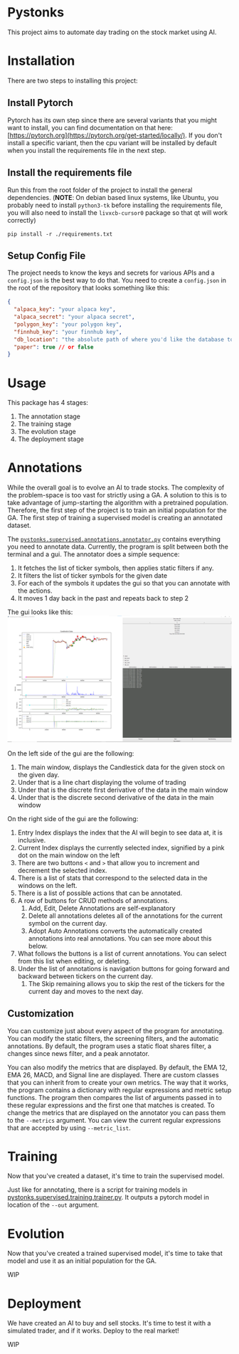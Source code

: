 # Pystonks
This project aims to automate day trading on the stock market using AI.

# Installation
There are two steps to installing this project:

## Install Pytorch
Pytorch has its own step since there are several variants that you might want to install, 
you can find documentation on that here: 
[https://pytorch.org](https://pytorch.org/get-started/locally/). If you don't install a specific
variant, then the cpu variant will be installed by default when you install the requirements file in the next step.

## Install the requirements file
Run this from the root folder of the project to install the general dependencies. 
(__NOTE__: On debian based linux systems, like Ubuntu, you probably need to install `python3-tk` before installing the requirements 
file, you will also need to install the `livxcb-cursor0` package so that qt will work correctly)
```commandline
pip install -r ./requirements.txt
```

## Setup Config File
The project needs to know the keys and secrets for various APIs and a `config.json`
is the best way to do that. You need to create a `config.json` in the root of the
repository that looks something like this:

```json
{
  "alpaca_key": "your alpaca key",
  "alpaca_secret": "your alpaca secret",
  "polygon_key": "your polygon key",
  "finnhub_key": "your finnhub key", 
  "db_location": "the absolute path of where you'd like the database to be",
  "paper": true // or false
}
```

# Usage
This package has 4 stages:
1. The annotation stage
2. The training stage
3. The evolution stage
4. The deployment stage

# Annotations
While the overall goal is to evolve an AI to trade stocks. 
The complexity of the problem-space is too vast for strictly using a GA.
A solution to this is to take advantage of jump-starting the algorithm with a pretrained population.
Therefore, the first step of the project is to train an initial population for the GA.
The first step of training a supervised model is creating an annotated dataset.

The [`pystonks.supervised.annotations.annotator.py`](./pystonks/supervised/annotations/annotator.py) contains everything you need to annotate data.
Currently, the program is split between both the terminal and a gui.
The annotator does a simple sequence:
1. It fetches the list of ticker symbols, then applies static filters if any.
2. It filters the list of ticker symbols for the given date
3. For each of the symbols it updates the gui so that you can annotate with the actions.
4. It moves 1 day back in the past and repeats back to step 2

The gui looks like this:
![gui layout](./docs/images/annotator.png)

On the left side of the gui are the following:
1. The main window, displays the Candlestick data for the given stock on the given day.
2. Under that is a line chart displaying the volume of trading
3. Under that is the discrete first derivative of the data in the main window
4. Under that is the discrete second derivative of the data in the main window

On the right side of the gui are the following:
1. Entry Index displays the index that the AI will begin to see data at, it is inclusive.
2. Current Index displays the currently selected index, signified by a pink dot on the main window on the left
3. There are two buttons `<` and `>` that allow you to increment and decrement the selected index.
4. There is a list of stats that correspond to the selected data in the windows on the left.
5. There is a list of possible actions that can be annotated.
6. A row of buttons for CRUD methods of annotations.
   1. Add, Edit, Delete Annotations are self-explanatory
   2. Delete all annotations deletes all of the annotations for the current symbol on the current day.
   3. Adopt Auto Annotations converts the automatically created annotations into real annotations. You can see more about this below.
7. What follows the buttons is a list of current annotations. You can select from this list when editing, or deleting.
8. Under the list of annotations is navigation buttons for going forward and backward between tickers on the current day.
   1. The Skip remaining allows you to skip the rest of the tickers for the current day and moves to the next day.

## Customization
You can customize just about every aspect of the program for annotating. 
You can modify the static filters, the screening filters, and the automatic annotations.
By default, the program uses a static float shares filter, a changes since news filter, and a peak annotator.

You can also modify the metrics that are displayed. By default, the EMA 12, EMA 26, MACD, and Signal line are displayed.
There are custom classes that you can inherit from to create your own metrics. 
The way that it works, the program contains a dictionary with regular expressions and metric setup functions.
The program then compares the list of arguments passed in to these regular expressions and the first one that matches
is created. To change the metrics that are displayed on the annotator you can pass them to the `--metrics` argument.
You can view the current regular expressions that are accepted by using `--metric_list`.

# Training
Now that you've created a dataset, it's time to train the supervised model.

Just like for annotating, there is a script for training models in [pystonks.supervised.training.trainer.py](./pystonks/supervised/training/trainer.py).
It outputs a pytorch model in location of the `--out` argument.

# Evolution
Now that you've created a trained supervised model, 
it's time to take that model and use it as an initial population for the GA.

WIP

# Deployment
We have created an AI to buy and sell stocks. It's time to test it with a simulated trader, and if it works. 
Deploy to the real market!

WIP
